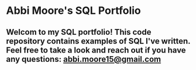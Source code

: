 # Abbi Moore's SQL Portfolio

## Welcom to my SQL portfolio! This code repository contains examples of SQL I've written. Feel free to take a look and reach out if you have any questions: abbi.moore15@gmail.com
